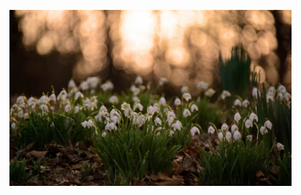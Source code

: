 
![111](https://github.com/DmitryBondarenko1/solid-spoon/blob/master/%D0%BB%D0%B0%D0%BD%D0%B4%D1%8B%D1%88%D0%B8.jpg)
